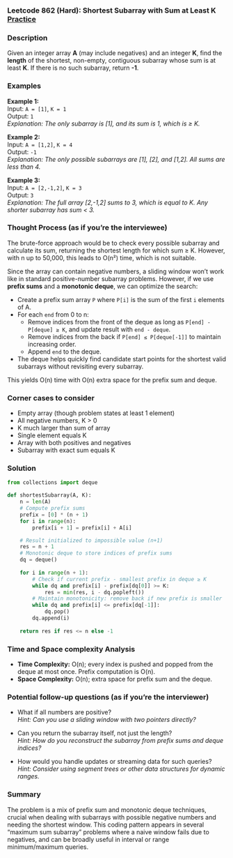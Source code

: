 ### Leetcode 862 (Hard): Shortest Subarray with Sum at Least K [Practice](https://leetcode.com/problems/shortest-subarray-with-sum-at-least-k)

### Description  
Given an integer array **A** (may include negatives) and an integer **K**, find the **length** of the shortest, non-empty, contiguous subarray whose sum is at least **K**. If there is no such subarray, return **-1**.

### Examples  

**Example 1:**  
Input: `A = [1]`, `K = 1`  
Output: `1`  
*Explanation: The only subarray is [1], and its sum is 1, which is ≥ K.*

**Example 2:**  
Input: `A = [1,2]`, `K = 4`  
Output: `-1`  
*Explanation: The only possible subarrays are [1], [2], and [1,2]. All sums are less than 4.*

**Example 3:**  
Input: `A = [2,-1,2]`, `K = 3`  
Output: `3`  
*Explanation: The full array [2,-1,2] sums to 3, which is equal to K. Any shorter subarray has sum < 3.*

### Thought Process (as if you’re the interviewee)  
The brute-force approach would be to check every possible subarray and calculate its sum, returning the shortest length for which sum ≥ K. However, with n up to 50,000, this leads to O(n²) time, which is not suitable.

Since the array can contain negative numbers, a sliding window won’t work like in standard positive-number subarray problems. However, if we use **prefix sums** and a **monotonic deque**, we can optimize the search:

- Create a prefix sum array `P` where `P[i]` is the sum of the first `i` elements of A.
- For each `end` from 0 to n:
    - Remove indices from the front of the deque as long as `P[end] - P[deque] ≥ K`, and update result with `end - deque`.
    - Remove indices from the back if `P[end] ≤ P[deque[-1]]` to maintain increasing order.
    - Append `end` to the deque.
- The deque helps quickly find candidate start points for the shortest valid subarrays without revisiting every subarray.

This yields O(n) time with O(n) extra space for the prefix sum and deque.

### Corner cases to consider  
- Empty array (though problem states at least 1 element)
- All negative numbers, K > 0
- K much larger than sum of array
- Single element equals K
- Array with both positives and negatives
- Subarray with exact sum equals K

### Solution

```python
from collections import deque

def shortestSubarray(A, K):
    n = len(A)
    # Compute prefix sums
    prefix = [0] * (n + 1)
    for i in range(n):
        prefix[i + 1] = prefix[i] + A[i]

    # Result initialized to impossible value (n+1)
    res = n + 1
    # Monotonic deque to store indices of prefix sums
    dq = deque()
    
    for i in range(n + 1):
        # Check if current prefix - smallest prefix in deque ≥ K
        while dq and prefix[i] - prefix[dq[0]] >= K:
            res = min(res, i - dq.popleft())
        # Maintain monotonicity: remove back if new prefix is smaller
        while dq and prefix[i] <= prefix[dq[-1]]:
            dq.pop()
        dq.append(i)
    
    return res if res <= n else -1
```

### Time and Space complexity Analysis  

- **Time Complexity:** O(n); every index is pushed and popped from the deque at most once. Prefix computation is O(n).
- **Space Complexity:** O(n); extra space for prefix sum and the deque.

### Potential follow-up questions (as if you’re the interviewer)  

- What if all numbers are positive?  
  *Hint: Can you use a sliding window with two pointers directly?*

- Can you return the subarray itself, not just the length?  
  *Hint: How do you reconstruct the subarray from prefix sums and deque indices?*

- How would you handle updates or streaming data for such queries?  
  *Hint: Consider using segment trees or other data structures for dynamic ranges.*

### Summary
The problem is a mix of prefix sum and monotonic deque techniques, crucial when dealing with subarrays with possible negative numbers and needing the shortest window. This coding pattern appears in several “maximum sum subarray” problems where a naive window fails due to negatives, and can be broadly useful in interval or range minimum/maximum queries.